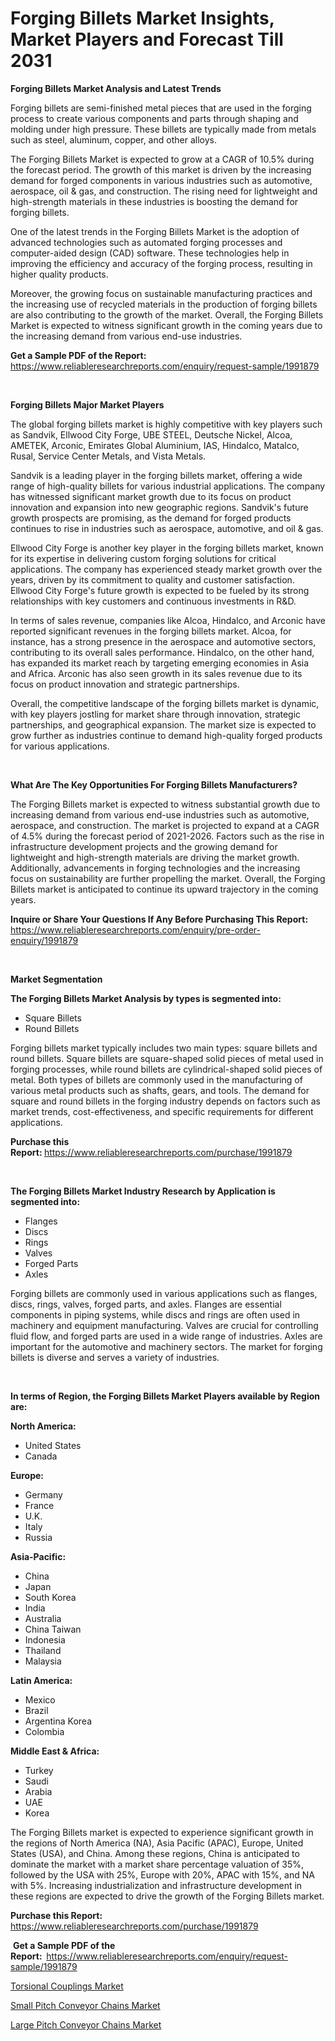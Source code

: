 <p><h1>Forging Billets Market Insights, Market Players and Forecast Till 2031</h1></p><p><strong>Forging Billets Market Analysis and Latest Trends</strong></p>
<p><p>Forging billets are semi-finished metal pieces that are used in the forging process to create various components and parts through shaping and molding under high pressure. These billets are typically made from metals such as steel, aluminum, copper, and other alloys.</p><p>The Forging Billets Market is expected to grow at a CAGR of 10.5% during the forecast period. The growth of this market is driven by the increasing demand for forged components in various industries such as automotive, aerospace, oil & gas, and construction. The rising need for lightweight and high-strength materials in these industries is boosting the demand for forging billets.</p><p>One of the latest trends in the Forging Billets Market is the adoption of advanced technologies such as automated forging processes and computer-aided design (CAD) software. These technologies help in improving the efficiency and accuracy of the forging process, resulting in higher quality products.</p><p>Moreover, the growing focus on sustainable manufacturing practices and the increasing use of recycled materials in the production of forging billets are also contributing to the growth of the market. Overall, the Forging Billets Market is expected to witness significant growth in the coming years due to the increasing demand from various end-use industries.</p></p>
<p><strong>Get a Sample PDF of the Report:&nbsp;</strong> <a href="https://www.reliableresearchreports.com/enquiry/request-sample/1991879">https://www.reliableresearchreports.com/enquiry/request-sample/1991879</a></p>
<p>&nbsp;</p>
<p><strong>Forging Billets Major Market Players</strong></p>
<p><p>The global forging billets market is highly competitive with key players such as Sandvik, Ellwood City Forge, UBE STEEL, Deutsche Nickel, Alcoa, AMETEK, Arconic, Emirates Global Aluminium, IAS, Hindalco, Matalco, Rusal, Service Center Metals, and Vista Metals.</p><p>Sandvik is a leading player in the forging billets market, offering a wide range of high-quality billets for various industrial applications. The company has witnessed significant market growth due to its focus on product innovation and expansion into new geographic regions. Sandvik's future growth prospects are promising, as the demand for forged products continues to rise in industries such as aerospace, automotive, and oil & gas.</p><p>Ellwood City Forge is another key player in the forging billets market, known for its expertise in delivering custom forging solutions for critical applications. The company has experienced steady market growth over the years, driven by its commitment to quality and customer satisfaction. Ellwood City Forge's future growth is expected to be fueled by its strong relationships with key customers and continuous investments in R&D.</p><p>In terms of sales revenue, companies like Alcoa, Hindalco, and Arconic have reported significant revenues in the forging billets market. Alcoa, for instance, has a strong presence in the aerospace and automotive sectors, contributing to its overall sales performance. Hindalco, on the other hand, has expanded its market reach by targeting emerging economies in Asia and Africa. Arconic has also seen growth in its sales revenue due to its focus on product innovation and strategic partnerships.</p><p>Overall, the competitive landscape of the forging billets market is dynamic, with key players jostling for market share through innovation, strategic partnerships, and geographical expansion. The market size is expected to grow further as industries continue to demand high-quality forged products for various applications.</p></p>
<p>&nbsp;</p>
<p><strong>What Are The Key Opportunities For Forging Billets Manufacturers?</strong></p>
<p><p>The Forging Billets market is expected to witness substantial growth due to increasing demand from various end-use industries such as automotive, aerospace, and construction. The market is projected to expand at a CAGR of 4.5% during the forecast period of 2021-2026. Factors such as the rise in infrastructure development projects and the growing demand for lightweight and high-strength materials are driving the market growth. Additionally, advancements in forging technologies and the increasing focus on sustainability are further propelling the market. Overall, the Forging Billets market is anticipated to continue its upward trajectory in the coming years.</p></p>
<p><strong>Inquire or Share Your Questions If Any Before Purchasing This Report:</strong> <a href="https://www.reliableresearchreports.com/enquiry/pre-order-enquiry/1991879">https://www.reliableresearchreports.com/enquiry/pre-order-enquiry/1991879</a></p>
<p>&nbsp;</p>
<p><strong>Market Segmentation</strong></p>
<p><strong>The Forging Billets Market Analysis by types is segmented into:</strong></p>
<p><ul><li>Square Billets</li><li>Round Billets</li></ul></p>
<p><p>Forging billets market typically includes two main types: square billets and round billets. Square billets are square-shaped solid pieces of metal used in forging processes, while round billets are cylindrical-shaped solid pieces of metal. Both types of billets are commonly used in the manufacturing of various metal products such as shafts, gears, and tools. The demand for square and round billets in the forging industry depends on factors such as market trends, cost-effectiveness, and specific requirements for different applications.</p></p>
<p><strong>Purchase this Report:&nbsp;</strong><a href="https://www.reliableresearchreports.com/purchase/1991879">https://www.reliableresearchreports.com/purchase/1991879</a></p>
<p>&nbsp;</p>
<p><strong>The Forging Billets Market Industry Research by Application is segmented into:</strong></p>
<p><ul><li>Flanges</li><li>Discs</li><li>Rings</li><li>Valves</li><li>Forged Parts</li><li>Axles</li></ul></p>
<p><p>Forging billets are commonly used in various applications such as flanges, discs, rings, valves, forged parts, and axles. Flanges are essential components in piping systems, while discs and rings are often used in machinery and equipment manufacturing. Valves are crucial for controlling fluid flow, and forged parts are used in a wide range of industries. Axles are important for the automotive and machinery sectors. The market for forging billets is diverse and serves a variety of industries.</p></p>
<p>&nbsp;</p>
<p><strong>In terms of Region, the Forging Billets Market Players available by Region are:</strong></p>
<p>
    <p> <strong> North America: </strong>
        <ul>
            <li>United States</li>
            <li>Canada</li>
        </ul>
        </p> 
    <p> <strong> Europe: </strong>
        <ul>
            <li>Germany</li>
            <li>France</li>
            <li>U.K.</li>
            <li>Italy</li>
            <li>Russia</li>
        </ul>
        </p> 
    <p> <strong> Asia-Pacific: </strong>
        <ul>
            <li>China</li>
            <li>Japan</li>
            <li>South Korea</li>
            <li>India</li>
            <li>Australia</li>
            <li>China Taiwan</li>
            <li>Indonesia</li>
            <li>Thailand</li>
            <li>Malaysia</li>
        </ul>
        </p> 
    <p> <strong> Latin America: </strong>
        <ul>
            <li>Mexico</li>
            <li>Brazil</li>
            <li>Argentina Korea</li>
            <li>Colombia</li>
        </ul>
        </p> 
    <p> <strong> Middle East & Africa: </strong>
        <ul>
            <li>Turkey</li>
            <li>Saudi</li>
            <li>Arabia</li>
            <li>UAE</li>
            <li>Korea</li>
        </ul>
    </p>
    </p>
<p><p>The Forging Billets market is expected to experience significant growth in the regions of North America (NA), Asia Pacific (APAC), Europe, United States (USA), and China. Among these regions, China is anticipated to dominate the market with a market share percentage valuation of 35%, followed by the USA with 25%, Europe with 20%, APAC with 15%, and NA with 5%. Increasing industrialization and infrastructure development in these regions are expected to drive the growth of the Forging Billets market.</p></p>
<p><strong>Purchase this Report: </strong><a href="https://www.reliableresearchreports.com/purchase/1991879">https://www.reliableresearchreports.com/purchase/1991879</a></p>
<p>&nbsp;<strong>Get a Sample PDF of the Report:&nbsp;&nbsp;</strong><a href="https://www.reliableresearchreports.com/enquiry/request-sample/1991879">https://www.reliableresearchreports.com/enquiry/request-sample/1991879</a></p>
<p><strong></strong></p>
<p><p><a href="https://view.publitas.com/reportprime-1/torsional-couplings-market-size-market-trends-and-growth-outlook-forecasted-for-period-from-2023-to-2030/">Torsional Couplings Market</a></p><p><a href="https://view.publitas.com/reportprime-1/small-pitch-conveyor-chains-market-size-global-industry-overview-market-segmentation-and-forecast-2023-to-2030/">Small Pitch Conveyor Chains Market</a></p><p><a href="https://view.publitas.com/reportprime-1/large-pitch-conveyor-chains-market-research-report-provides-critical-insights-that-can-help-shape-business-development-and-investment-strategies/">Large Pitch Conveyor Chains Market</a></p></p>